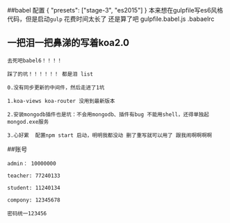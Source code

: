 ##babel 配置
    {
      "presets": ["stage-3", "es2015"]
    }
    本来想在gulpfile写es6风格代码，但是启动`gulp` 花费时间太长了 还是算了吧
    gulpfile.babel.js
    .babaelrc


## 一把泪一把鼻涕的写着koa2.0

	去死吧babel6！！！！

	踩了的坑！！！！！！ 都是泪 list

	0.没有同步更新的中间件，然后走进了1坑

	1.koa-views koa-router 没用到最新版本

	2.安装mongodb插件也是坑：不会用mongodb、插件有bug 不能用shell，还得单独起mongod.exe服务

	3.心好累  配置npm start 启动，明明我都没动 删了重写就可以用了 跟我闹啊啊啊啊


##账号

    admin： 10000000

    teacher: 77240133

    student: 11240134

    compony: 12345678

    密码统一123456